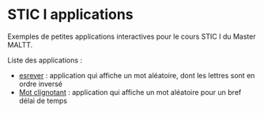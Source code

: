 # STIC I applications

Exemples de petites applications interactives pour le cours STIC I du Master MALTT.

Liste des applications :

- [esrever](./01-reverse) : application qui affiche un mot aléatoire, dont les lettres sont en ordre inversé
- [Mot clignotant](./02-blink) : application qui affiche un mot aléatoire pour un bref délai de temps
